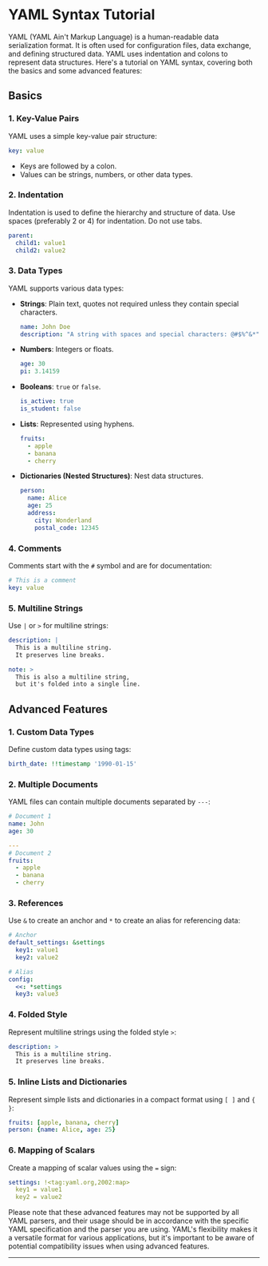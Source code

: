 # YAML Syntax Tutorial

YAML (YAML Ain't Markup Language) is a human-readable data serialization format. It is often used for configuration files, data exchange, and defining structured data. YAML uses indentation and colons to represent data structures. Here's a tutorial on YAML syntax, covering both the basics and some advanced features:

## Basics

### 1. Key-Value Pairs

YAML uses a simple key-value pair structure:

```yaml
key: value
```

- Keys are followed by a colon.
- Values can be strings, numbers, or other data types.

### 2. Indentation

Indentation is used to define the hierarchy and structure of data. Use spaces (preferably 2 or 4) for indentation. Do not use tabs.

```yaml
parent:
  child1: value1
  child2: value2
```

### 3. Data Types

YAML supports various data types:

- **Strings**: Plain text, quotes not required unless they contain special characters.
  ```yaml
  name: John Doe
  description: "A string with spaces and special characters: @#$%^&*"
  ```

- **Numbers**: Integers or floats.
  ```yaml
  age: 30
  pi: 3.14159
  ```

- **Booleans**: `true` or `false`.
  ```yaml
  is_active: true
  is_student: false
  ```

- **Lists**: Represented using hyphens.
  ```yaml
  fruits:
    - apple
    - banana
    - cherry
  ```

- **Dictionaries (Nested Structures)**: Nest data structures.
  ```yaml
  person:
    name: Alice
    age: 25
    address:
      city: Wonderland
      postal_code: 12345
  ```

### 4. Comments

Comments start with the `#` symbol and are for documentation:

```yaml
# This is a comment
key: value
```

### 5. Multiline Strings

Use `|` or `>` for multiline strings:

```yaml
description: |
  This is a multiline string.
  It preserves line breaks.

note: >
  This is also a multiline string,
  but it's folded into a single line.
```

## Advanced Features

### 1. Custom Data Types

Define custom data types using tags:

```yaml
birth_date: !!timestamp '1990-01-15'
```

### 2. Multiple Documents

YAML files can contain multiple documents separated by `---`:

```yaml
# Document 1
name: John
age: 30

---
# Document 2
fruits:
  - apple
  - banana
  - cherry
```

### 3. References

Use `&` to create an anchor and `*` to create an alias for referencing data:

```yaml
# Anchor
default_settings: &settings
  key1: value1
  key2: value2

# Alias
config:
  <<: *settings
  key3: value3
```

### 4. Folded Style

Represent multiline strings using the folded style `>`:

```yaml
description: >
  This is a multiline string.
  It preserves line breaks.
```

### 5. Inline Lists and Dictionaries

Represent simple lists and dictionaries in a compact format using `[ ]` and `{ }`:

```yaml
fruits: [apple, banana, cherry]
person: {name: Alice, age: 25}
```

### 6. Mapping of Scalars

Create a mapping of scalar values using the `=` sign:

```yaml
settings: !<tag:yaml.org,2002:map>
  key1 = value1
  key2 = value2
```

Please note that these advanced features may not be supported by all YAML parsers, and their usage should be in accordance with the specific YAML specification and the parser you are using. YAML's flexibility makes it a versatile format for various applications, but it's important to be aware of potential compatibility issues when using advanced features.

---
